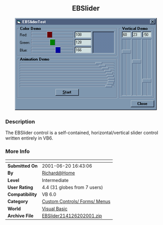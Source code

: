 ﻿<div align="center">

## EBSlider

<img src="PIC2001620920303231.gif">
</div>

### Description

The EBSlider control is a self-contained, horizontal/vertical slider control written entirely in VB6.
 
### More Info
 


<span>             |<span>
---                |---
**Submitted On**   |2001-06-20 16:43:06
**By**             |[Richard@Home](https://github.com/Planet-Source-Code/PSCIndex/blob/master/ByAuthor/richard-home.md)
**Level**          |Intermediate
**User Rating**    |4.4 (31 globes from 7 users)
**Compatibility**  |VB 6\.0
**Category**       |[Custom Controls/ Forms/  Menus](https://github.com/Planet-Source-Code/PSCIndex/blob/master/ByCategory/custom-controls-forms-menus__1-4.md)
**World**          |[Visual Basic](https://github.com/Planet-Source-Code/PSCIndex/blob/master/ByWorld/visual-basic.md)
**Archive File**   |[EBSlider214126202001\.zip](https://github.com/Planet-Source-Code/richard-home-ebslider__1-24253/archive/master.zip)








